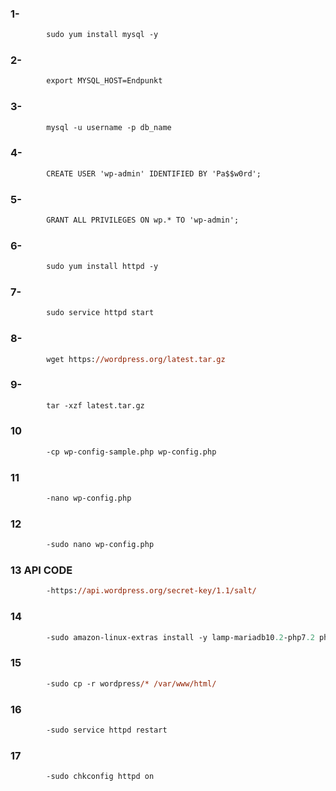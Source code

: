 ### 1-
````ps
        sudo yum install mysql -y
````
### 2-
````ps
        export MYSQL_HOST=Endpunkt
````
### 3-
````ps
        mysql -u username -p db_name
````
### 4-
````ps
        CREATE USER 'wp-admin' IDENTIFIED BY 'Pa$$w0rd';
````
### 5-
````ps
        GRANT ALL PRIVILEGES ON wp.* TO 'wp-admin';
````
### 6-
````ps
        sudo yum install httpd -y
````
### 7-
````ps
        sudo service httpd start
````
### 8-
````ps
        wget https://wordpress.org/latest.tar.gz
````
### 9-
````ps
        tar -xzf latest.tar.gz
````
### 10
````ps
        -cp wp-config-sample.php wp-config.php
````
### 11
````ps
        -nano wp-config.php
````
### 12
````ps
        -sudo nano wp-config.php
````
### 13 API CODE
````ps
        -https://api.wordpress.org/secret-key/1.1/salt/
````
### 14
````ps
        -sudo amazon-linux-extras install -y lamp-mariadb10.2-php7.2 php7.2
````

### 15
````ps
        -sudo cp -r wordpress/* /var/www/html/
````
### 16
````ps
        -sudo service httpd restart
````
### 17
````ps
        -sudo chkconfig httpd on
````